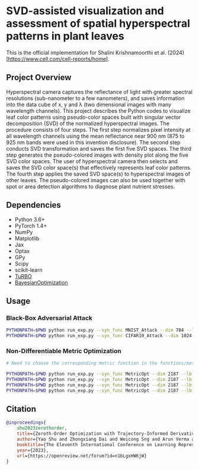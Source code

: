 # SVD-assisted visualization and assessment of spatial hyperspectral patterns in plant leaves

This is the official implementation for Shalini Krishnamoorthi et al. (2024) [https://www.cell.com/cell-reports/home].

## Project Overview

Hyperspectral camera captures the reflectance of light with greater spectral resolutions (sub-nanometer to a few nanometers), and saves information into the data cube of x, y and λ (two dimensional images with many wavelength channels). This project describes the Python codes to visualize leaf color patterns using pseudo-color spaces built with singular vector decomposition (SVD) of the normalized hyperspectral images. The procedure consists of four steps. The first step normalizes pixel intensity at all wavelength channels using the mean reflectance near 900 nm (875 to 925 nm bands were used in this invention disclosure). The second step conducts SVD transformation and saves the first five SVD spaces. The third step generates the pseudo-colored images with density plot along the five SVD color spaces. The user of hyperspectral camera then selects and saves the SVD color space(s) that effectively represents leaf color patterns. The fourth step applies the saved SVD space(s) to hyperspectral images of other leaves. The pseudo-colored images can also be used together with spot or area detection algorithms to diagnose plant nutrient stresses. 

## Dependencies

- Python 3.6+
- PyTorch 1.4+
- NumPy
- Matplotlib
- Jax
- Optax
- GPy
- Scipy
- scikit-learn
- [TuRBO](https://github.com/uber-research/TuRBO)
- [BayesianOptimization](https://github.com/bayesian-optimization/BayesianOptimization)

## Usage

### Black-Box Adversarial Attack
```bash
PYTHONPATH=$PWD python run_exp.py --syn_func MNIST_Attack --dim 784 --lb -0.3 --ub 0.3 --bo_iters 2000 --gd_iters 0 --alg zord --trials 1 --save "eps(0.3)-" --gd_lr 0.5 --seed 0
PYTHONPATH=$PWD python run_exp.py --syn_func CIFAR10_Attack --dim 1024 --lb -0.2 --ub 0.2 --bo_iters 0 --gd_iters 1000 --alg zord --trials 1 --save "eps(0.2)-" --gd_lr 0.5 --seed 5
```
### Non-Differentiable Metric Optimization
```bash
# Need to choose the corresponding metric function in the functions/metrics.py before runing the following commands

PYTHONPATH=$PWD python run_exp.py --syn_func MetricOpt --dim 2187 --lb -0.2 --ub 0.2 --alg zord --gd_iters 800 --bo_iters 0 --trials 5 --gd_lr 0.01 --save results/CovType/f1score-
PYTHONPATH=$PWD python run_exp.py --syn_func MetricOpt --dim 2187 --lb -0.2 --ub 0.2 --alg zord --gd_iters 800 --bo_iters 0 --trials 5 --gd_lr 0.01 --save results/CovType/jaccard-
PYTHONPATH=$PWD python run_exp.py --syn_func MetricOpt --dim 2187 --lb -0.2 --ub 0.2 --alg zord --gd_iters 800 --bo_iters 0 --trials 5 --gd_lr 0.2 --save results/CovType/precision-
PYTHONPATH=$PWD python run_exp.py --syn_func MetricOpt --dim 2187 --lb -0.2 --ub 0.2 --alg zord --gd_iters 800 --bo_iters 0 --trials 5 --gd_lr 0.2 --save results/CovType/recall-
```

## Citation

```bibtex
@inproceedings{
    shu2023zerothorder,
    title={Zeroth-Order Optimization with Trajectory-Informed Derivative Estimation},
    author={Yao Shu and Zhongxiang Dai and Weicong Sng and Arun Verma and Patrick Jaillet and Bryan Kian Hsiang Low},
    booktitle={The Eleventh International Conference on Learning Representations},
    year={2023},
    url={https://openreview.net/forum?id=n1bLgxHW6jW}
}
```
